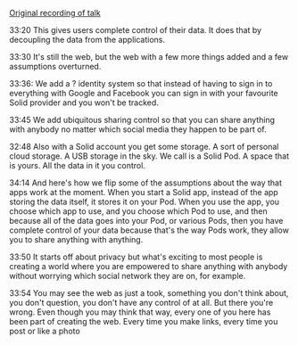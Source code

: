 [Original recording of talk](https://www.bbc.co.uk/programmes/m000bj15) 

33:20 This gives users complete control of their data. It does that by decoupling the data from the applications. 

33:30 It's still the web, but the web with a few more things added and a few assumptions overturned.

33:36: We add a ? identity system so that instead of having to sign in to everything with Google and Facebook you can sign in with your favourite Solid provider and you won't be tracked.  

33:45 We add ubiquitous sharing control so that you can share anything with anybody no matter which social media they happen to be part of. 

32:48 Also with a Solid account you get some storage. A sort of personal cloud storage. A USB storage in the sky. We call is a Solid Pod. A space that is yours. All the data in it you control. 

34:14 And here's how we flip some of the assumptions about the way that apps work at the moment. When you start a Solid app, instead of the app storing the data itself, it stores it on your Pod. When you use the app, you choose which app to use, and you choose which Pod to use, and then because all of the data goes into your Pod, or various Pods, then you have complete control of your data because that's the way Pods work, they allow you to share anything with anything. 

33:50 It starts off about privacy but what's exciting to most people is creating a world where you are empowered to share anything with anybody without worrying which social network they are on, for example. 

33:54 You may see the web as just a took, something you don't think about, you don't question, you don't have any control of at all. But there you're wrong. Even though you may think that way, every one of you here has been part of creating the web. Every time you make links, every time you post or like a photo 

